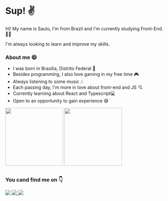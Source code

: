 <div>  
  <h1>Sup! ✌</h1>

  <p>Hi! My name is Saulo, I'm from Brazil and I'm currently studying Front-End. 👨‍💻</p>

  <p>I'm always looking to learn and improve my skills.</p>
  
  <h3>About me 😄</h3>

  <ul>
    <li>I was born in Brasília, Distrito Federal 👶</li>
    <li>Besides programming, I also love gaming in my free time 🎮</li>
    <li>Always listening to some music 🎶</li>
    <li>Each passing day, I'm more in love about front-end and JS 💘</li>
    <li>Currently learning about React and Typescript💻</li>
    <li>Open to an opportunity to gain experience 😅</li>
  </ul> 
</div>
    
<div>  
  <img height="180em" src="https://github-readme-stats.vercel.app/api?username=Sauleras&show_icons=true&theme=dracula">
  <img height="180em" src="https://github-readme-stats.vercel.app/api/top-langs/?username=Sauleras&layout=compact&theme=dracula">  
</div>  

##

<div>  
  <h3>You cand find me on 👇</h3>

  <a href="mailto:saulojuniosantana@gmail.com"><img src="https://img.shields.io/badge/Gmail-D14836?style=for-the-badge&logo=gmail&logoColor=white" target="blank"></a>
  <a href="https://www.instagram.com/ssaullo.filho/"><img src="https://img.shields.io/badge/Instagram-E4405F?style=for-the-badge&logo=instagram&logoColor=white" target="blank">   </a>
  <a href="https://www.linkedin.com/in/saulo-junio-482453198"><img src="https://img.shields.io/badge/LinkedIn-0077B5?style=for-the-badge&logo=linkedin&logoColor=white" target="blank"></a>  
</div> 
